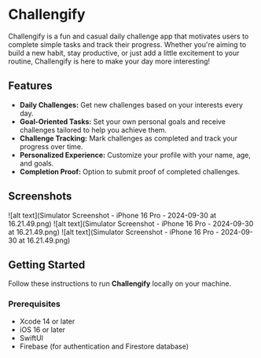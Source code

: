 # Challengify

Challengify is a fun and casual daily challenge app that motivates users to complete simple tasks and track their progress. Whether you're aiming to build a new habit, stay productive, or just add a little excitement to your routine, Challengify is here to make your day more interesting!

## Features

- **Daily Challenges:** Get new challenges based on your interests every day.
- **Goal-Oriented Tasks:** Set your own personal goals and receive challenges tailored to help you achieve them.
- **Challenge Tracking:** Mark challenges as completed and track your progress over time.
- **Personalized Experience:** Customize your profile with your name, age, and goals.
- **Completion Proof:** Option to submit proof of completed challenges.
  
## Screenshots

![alt text](Simulator Screenshot - iPhone 16 Pro - 2024-09-30 at 16.21.49.png)
![alt text](Simulator Screenshot - iPhone 16 Pro - 2024-09-30 at 16.21.49.png)
![alt text](Simulator Screenshot - iPhone 16 Pro - 2024-09-30 at 16.21.49.png)

## Getting Started

Follow these instructions to run **Challengify** locally on your machine.

### Prerequisites

- Xcode 14 or later
- iOS 16 or later
- SwiftUI
- Firebase (for authentication and Firestore database)


